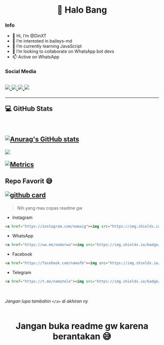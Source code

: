 <h1 align="center">👋 Halo Bang</h1>

### Info
- 👋 Hi, I’m @DinXT
- 👀 I’m interested in baileys-md
- 🌱 I’m currently learning JavaScript
- 💞️ I’m looking to collaborate on WhatsApp bot devs
- 📫 Active on WhatsApp

### Social Media
<h2 align="left">
  <a href="https://wa.me/6281380674817"><img src="https://img.shields.io/badge/WhatsApp-25D366?style=for-the-badge&logo=whatsapp&logoColor=white" />
  <a href="https://instagram.com/dinxt.xyz"><img src="https://img.shields.io/badge/Instagram-E4405F?style=for-the-badge&logo=instagram&logoColor=white"/> 
  <a href="https://facebook.com/DinXT"><img src="https://img.shields.io/badge/Facebook-%234267B2.svg?&style=for-the-badge&logo=facebook&logoColor=white" />
  <a href="https://t.me/DinXT"><img src="https://img.shields.io/badge/Telegram-%230088cc.svg?&style=for-the-badge&logo=telegram&logoColor=white" />  
    </a>
    
------

  <p align="left"> 💻 GitHub Stats</p>
  </br>

<a href="https://github.com/DinXT"> ![Anurag's GitHub stats](https://github-readme-stats.vercel.app/api?username=DinXT&show_icons=true&theme=dark) 


<p align ="left"> <img src="https://github-readme-stats.vercel.app/api/top-langs/?username=DinXT&theme=dark&layout=compact">
  
  ![Metrics](https://metrics.lecoq.io/DinXT?template=terminal&config.timezone=Asia%2FJakarta)  
  </h2>
    </a>
  
<h2 align="left">
Repo Favorit 😅
  
<a href="https://github.com/DinXT/wabot-DinXT"> ![github card](https://github-readme-stats.vercel.app/api/pin/?username=DinXT&repo=wabot-DinXT&theme=dark)
  </a>
  </h2>
  
> Nih yang mau copas readme gw
- Instagram </br>
```md
<a href="https://instagram.com/namaig"><img src="https://img.shields.io/badge/Instagram-E4405F?style=for-the-badge&logo=instagram&logoColor=white"/>
```
- WhatsApp</br>
```md
<a href="https://wa.me/nomorwa"><img src="https://img.shields.io/badge/WhatsApp-25D366?style=for-the-badge&logo=whatsapp&logoColor=white" />
```
- Facebook</br>
```md
<a href="https://facebook.com/namafb"><img src="https://img.shields.io/badge/WhatsApp-25D366?style=for-the-badge&logo=whatsapp&logoColor=white" />
```
- Telegram</br>
```md
<a href="https://t.me/namatele"><img src="https://img.shields.io/badge/Telegram-%230088cc.svg?&style=for-the-badge&logo=telegram&logoColor=white" />
```
</br></br>
  _Jangan lupa tambahin `</a>` di akhiran ny_ </br></br>
  
<h1 align="center"> Jangan buka readme gw karena berantakan 😅
